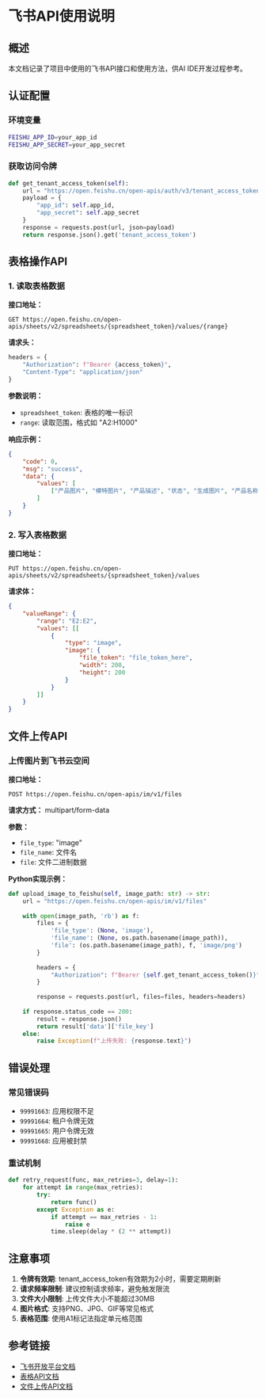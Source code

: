 # 飞书API使用说明

## 概述
本文档记录了项目中使用的飞书API接口和使用方法，供AI IDE开发过程参考。

## 认证配置

### 环境变量
```bash
FEISHU_APP_ID=your_app_id
FEISHU_APP_SECRET=your_app_secret
```

### 获取访问令牌
```python
def get_tenant_access_token(self):
    url = "https://open.feishu.cn/open-apis/auth/v3/tenant_access_token/internal"
    payload = {
        "app_id": self.app_id,
        "app_secret": self.app_secret
    }
    response = requests.post(url, json=payload)
    return response.json().get('tenant_access_token')
```

## 表格操作API

### 1. 读取表格数据

**接口地址：**
```
GET https://open.feishu.cn/open-apis/sheets/v2/spreadsheets/{spreadsheet_token}/values/{range}
```

**请求头：**
```python
headers = {
    "Authorization": f"Bearer {access_token}",
    "Content-Type": "application/json"
}
```

**参数说明：**
- `spreadsheet_token`: 表格的唯一标识
- `range`: 读取范围，格式如 "A2:H1000"

**响应示例：**
```json
{
    "code": 0,
    "msg": "success",
    "data": {
        "values": [
            ["产品图片", "模特图片", "产品描述", "状态", "生成图片", "产品名称", "颜色", "尺寸"]
        ]
    }
}
```

### 2. 写入表格数据

**接口地址：**
```
PUT https://open.feishu.cn/open-apis/sheets/v2/spreadsheets/{spreadsheet_token}/values
```

**请求体：**
```json
{
    "valueRange": {
        "range": "E2:E2",
        "values": [[
            {
                "type": "image",
                "image": {
                    "file_token": "file_token_here",
                    "width": 200,
                    "height": 200
                }
            }
        ]]
    }
}
```

## 文件上传API

### 上传图片到飞书云空间

**接口地址：**
```
POST https://open.feishu.cn/open-apis/im/v1/files
```

**请求方式：** multipart/form-data

**参数：**
- `file_type`: "image"
- `file_name`: 文件名
- `file`: 文件二进制数据

**Python实现示例：**
```python
def upload_image_to_feishu(self, image_path: str) -> str:
    url = "https://open.feishu.cn/open-apis/im/v1/files"
    
    with open(image_path, 'rb') as f:
        files = {
            'file_type': (None, 'image'),
            'file_name': (None, os.path.basename(image_path)),
            'file': (os.path.basename(image_path), f, 'image/png')
        }
        
        headers = {
            "Authorization": f"Bearer {self.get_tenant_access_token()}"
        }
        
        response = requests.post(url, files=files, headers=headers)
        
    if response.status_code == 200:
        result = response.json()
        return result['data']['file_key']
    else:
        raise Exception(f"上传失败: {response.text}")
```

## 错误处理

### 常见错误码
- `99991663`: 应用权限不足
- `99991664`: 租户令牌无效
- `99991665`: 用户令牌无效
- `99991668`: 应用被封禁

### 重试机制
```python
def retry_request(func, max_retries=3, delay=1):
    for attempt in range(max_retries):
        try:
            return func()
        except Exception as e:
            if attempt == max_retries - 1:
                raise e
            time.sleep(delay * (2 ** attempt))
```

## 注意事项

1. **令牌有效期**: tenant_access_token有效期为2小时，需要定期刷新
2. **请求频率限制**: 建议控制请求频率，避免触发限流
3. **文件大小限制**: 上传文件大小不能超过30MB
4. **图片格式**: 支持PNG、JPG、GIF等常见格式
5. **表格范围**: 使用A1标记法指定单元格范围

## 参考链接

- [飞书开放平台文档](https://open.feishu.cn/document/)
- [表格API文档](https://open.feishu.cn/document/ukTMukTMukTM/uUDN04SN0QjL1QDN)
- [文件上传API文档](https://open.feishu.cn/document/uAjLw4CM/ukTMukTMukTM/reference/im-v1/file/create)